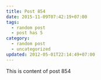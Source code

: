 ```yaml
---
title: Post 854
date: 2015-11-09T07:42:19+07:00
tags:
  - random post
  - post has 5
category:
  - random post
  - uncategorized
updated: 2012-05-01T22:14:49+07:00
---
```

This is content of post 854